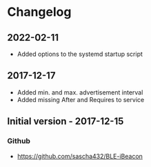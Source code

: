 # Changelog

## 2022-02-11

- Added options to the systemd startup script

## 2017-12-17

- Added min. and max. advertisement interval
- Added missing After and Requires to service

## Initial version - 2017-12-15

### Github
- https://github.com/sascha432/BLE-iBeacon
